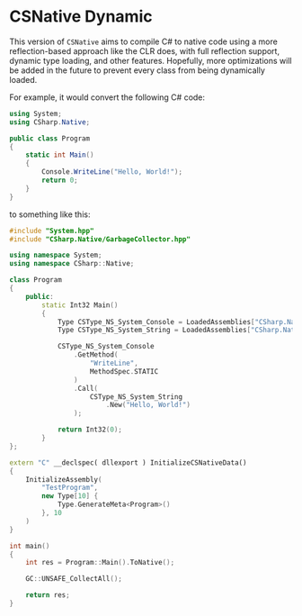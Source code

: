#  CSNative Dynamic

This version of `CSNative` aims to compile C# to native code using a more reflection-based approach like the CLR does, with full reflection support, dynamic type loading, and other features. Hopefully, more optimizations will be added in the future to prevent every class from being dynamically loaded.

For example, it would convert the following C# code:
```cs
using System;
using CSharp.Native;

public class Program
{
	static int Main()
	{
		Console.WriteLine("Hello, World!");
		return 0;
	}
}
```

to something like this:
```cpp
#include "System.hpp"
#include "CSharp.Native/GarbageCollector.hpp"

using namespace System;
using namespace CSharp::Native;

class Program
{
	public:
		static Int32 Main()
		{
			Type CSType_NS_System_Console = LoadedAssemblies["CSharp.Native.Runtime"]->LoadType("System.Console");
			Type CSType_NS_System_String = LoadedAssemblies["CSharp.Native.Runtime"]->LoadType("System.String");

			CSType_NS_System_Console
				.GetMethod(
					"WriteLine", 
					MethodSpec.STATIC
				)
				.Call(
					CSType_NS_System_String
						.New("Hello, World!")
				);

			return Int32(0);
		}
};

extern "C" __declspec( dllexport ) InitializeCSNativeData()
{
	InitializeAssembly(
		"TestProgram",
		new Type[10] {
			Type.GenerateMeta<Program>()
		}, 10
	)
}

int main()
{
	int res = Program::Main().ToNative();

	GC::UNSAFE_CollectAll();

	return res;
}
```